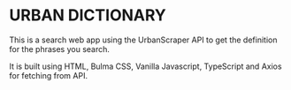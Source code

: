 # URBAN DICTIONARY

This is a search web app using the UrbanScraper API to get the definition for the phrases you search.

It is built using HTML, Bulma CSS, Vanilla Javascript, TypeScript and Axios for fetching from API.
